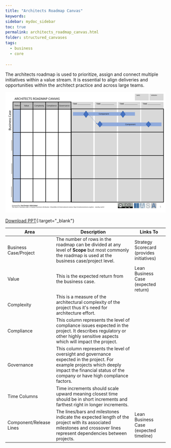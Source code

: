 ```yaml
---
title: "Architects Roadmap Canvas"
keywords: 
sidebar: mydoc_sidebar
toc: true
permalink: architects_roadmap_canvas.html
folder: structured_canvases
tags: 
  - business
  - core

---
```


The architects roadmap is used to prioritize, assign and connect multiple initiatives within a value stream. It is essential to align deliveries and opportunities within the architect practice and across large teams.

![image001](media/architects_roadmap_canvas001.svg)

[Download PPT](media/ppt/architects_roadmap_canvas.ppt){:target="_blank"}

| Area                    | Description                                                                                                                                                                                         | Links To                                  |
| ----------------------- | --------------------------------------------------------------------------------------------------------------------------------------------------------------------------------------------------- | ----------------------------------------- |
| Business Case/Project   | The number of rows in the roadmap can be divided at any level of **Scope** but most commonly the roadmap is used at the business case/project level.                                                | Strategy Scorecard (provides initiatives) |
| Value                   | This is the expected return from the business case.                                                                                                                                                 | Lean Business Case (expected return)      |
| Complexity              | This is a measure of the architectural complexity of the project thus it's need for architecture effort.                                                                                            |                                           |
| Compliance              | This column represents the level of compliance issues expected in the project. It describes regulatory or other highly sensitive aspects which will impact the project.                             |                                           |
| Governance              | This column represents the level of oversight and governance expected in the project. For example projects which deeply impact the financial status of the company or have high compliance factors. |                                           |
| Time Columns            | Time increments should scale upward meaning closest time should be in short increments and farthest right in longer increments.                                                                     |                                           |
| Component/Release Lines | The lines/bars and milestones indicate the expected length of the project with its associated milestones and crossover lines represent dependencies between projects.                               | Lean Business Case (expected timeline)    |
